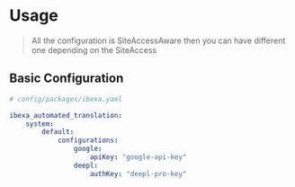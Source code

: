 # Usage

> All the configuration is SiteAccessAware then you can have different one depending on the SiteAccess

## Basic Configuration

```yaml
# config/packages/ibexa.yaml

ibexa_automated_translation:
    system:
        default:
            configurations:
                google:
                    apiKey: "google-api-key"
                deepl:
                    authKey: "deepl-pro-key"
```

